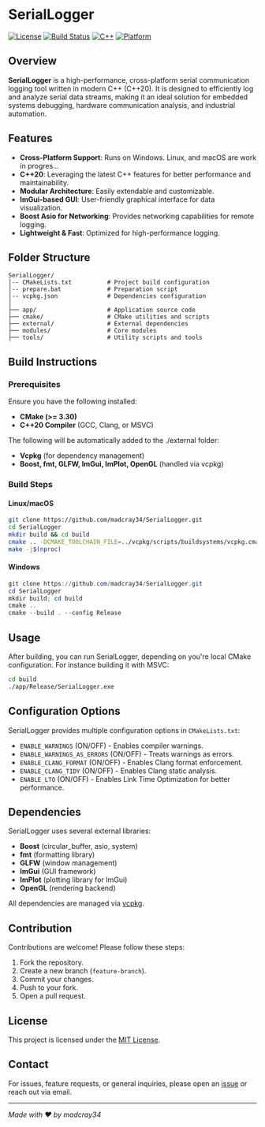 # SerialLogger

[![License](https://img.shields.io/badge/license-MIT-blue.svg)](LICENSE)
[![Build Status](https://img.shields.io/badge/build-passing-brightgreen.svg)]()
[![C++](https://img.shields.io/badge/C%2B%2B-20-blue)]()
[![Platform](https://img.shields.io/badge/platform-Windows%20%7C%20Linux%20%7C%20MacOS-lightgrey)]()

## Overview
**SerialLogger** is a high-performance, cross-platform serial communication logging tool written in modern C++ (C++20). It is designed to efficiently log and analyze serial data streams, making it an ideal solution for embedded systems debugging, hardware communication analysis, and industrial automation.

## Features
- **Cross-Platform Support**: Runs on Windows. Linux, and macOS are work in progres...
- **C++20**: Leveraging the latest C++ features for better performance and maintainability.
- **Modular Architecture**: Easily extendable and customizable.
- **ImGui-based GUI**: User-friendly graphical interface for data visualization.
- **Boost Asio for Networking**: Provides networking capabilities for remote logging.
- **Lightweight & Fast**: Optimized for high-performance logging.

## Folder Structure
```
SerialLogger/
│-- CMakeLists.txt          # Project build configuration
│-- prepare.bat             # Preparation script
│-- vcpkg.json              # Dependencies configuration
│
├── app/                    # Application source code
├── cmake/                  # CMake utilities and scripts
├── external/               # External dependencies
├── modules/                # Core modules
├── tools/                  # Utility scripts and tools
```

## Build Instructions
### Prerequisites
Ensure you have the following installed:
- **CMake (>= 3.30)**
- **C++20 Compiler** (GCC, Clang, or MSVC)
  
The following will be automatically added to the ./external folder:
- **Vcpkg** (for dependency management)
- **Boost, fmt, GLFW, ImGui, ImPlot, OpenGL** (handled via vcpkg)

### Build Steps
#### Linux/macOS
```sh
git clone https://github.com/madcray34/SerialLogger.git
cd SerialLogger
mkdir build && cd build
cmake .. -DCMAKE_TOOLCHAIN_FILE=../vcpkg/scripts/buildsystems/vcpkg.cmake
make -j$(nproc)
```

#### Windows
```powershell
git clone https://github.com/madcray34/SerialLogger.git
cd SerialLogger
mkdir build; cd build
cmake ..
cmake --build . --config Release
```

## Usage
After building, you can run SerialLogger, depending on you're local CMake configuration.
For instance building it with MSVC:
```sh
cd build
./app/Release/SerialLogger.exe
```

## Configuration Options
SerialLogger provides multiple configuration options in `CMakeLists.txt`:
- `ENABLE_WARNINGS` (ON/OFF) - Enables compiler warnings.
- `ENABLE_WARNINGS_AS_ERRORS` (ON/OFF) - Treats warnings as errors.
- `ENABLE_CLANG_FORMAT` (ON/OFF) - Enables Clang format enforcement.
- `ENABLE_CLANG_TIDY` (ON/OFF) - Enables Clang static analysis.
- `ENABLE_LTO` (ON/OFF) - Enables Link Time Optimization for better performance.

## Dependencies
SerialLogger uses several external libraries:
- **Boost** (circular_buffer, asio, system)
- **fmt** (formatting library)
- **GLFW** (window management)
- **ImGui** (GUI framework)
- **ImPlot** (plotting library for ImGui)
- **OpenGL** (rendering backend)

All dependencies are managed via [vcpkg](https://vcpkg.io/).

## Contribution
Contributions are welcome! Please follow these steps:
1. Fork the repository.
2. Create a new branch (`feature-branch`).
3. Commit your changes.
4. Push to your fork.
5. Open a pull request.

## License
This project is licensed under the [MIT License](LICENSE).

## Contact
For issues, feature requests, or general inquiries, please open an [issue](https://github.com/madcray34/SerialLogger/issues) or reach out via email.

---
*Made with ❤️ by madcray34*

